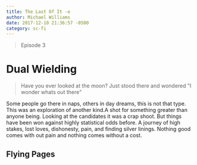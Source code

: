 ```yaml
---
title: The Last Of It -e
author: Michael Williams
date: 2017-12-10 21:36:57 -0500
category: sc-fi
---
```

> Episode 3

# Dual Wielding

> Have you ever looked at the moon? Just stood there and wondered "I wonder whats out there"

Some people go there in naps, others in day dreams, this is not that type. This was an exploration of another kind.A shot for something greater than anyone being. Looking at the candidates it was a crap shoot. But things have been won against highly statistical odds before. A journey of high stakes, lost loves, dishonesty, pain, and finding silver linings. Nothing good comes with out pain and nothing comes without a cost.

## Flying Pages


